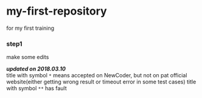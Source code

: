# my-first-repository
for my first training
### step1
make some edits

**<i>updated on 2018.03.10</i>**</br>
title with symbol `*` means accepted on NewCoder, but not on pat official website(either getting wrong result or timeout error in some test cases)
title with symbol `**` has fault
